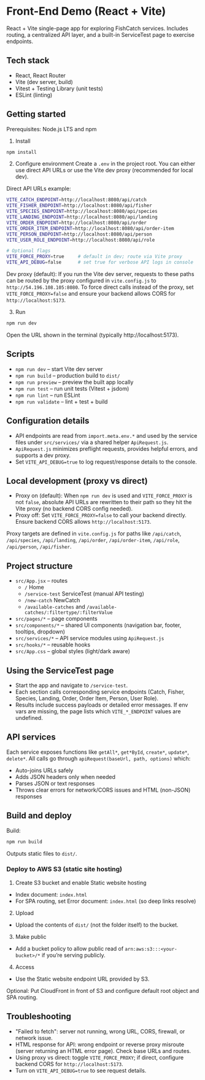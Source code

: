 # Front-End Demo (React + Vite)

React + Vite single-page app for exploring FishCatch services. Includes routing, a centralized API layer, and a built-in ServiceTest page to exercise endpoints.

## Tech stack
- React, React Router
- Vite (dev server, build)
- Vitest + Testing Library (unit tests)
- ESLint (linting)

## Getting started
Prerequisites: Node.js LTS and npm

1) Install
```bash
npm install
```

2) Configure environment
Create a `.env` in the project root. You can either use direct API URLs or use the Vite dev proxy (recommended for local dev).

Direct API URLs example:
```bash
VITE_CATCH_ENDPOINT=http://localhost:8080/api/catch
VITE_FISHER_ENDPOINT=http://localhost:8080/api/fisher
VITE_SPECIES_ENDPOINT=http://localhost:8080/api/species
VITE_LANDING_ENDPOINT=http://localhost:8080/api/landing
VITE_ORDER_ENDPOINT=http://localhost:8080/api/order
VITE_ORDER_ITEM_ENDPOINT=http://localhost:8080/api/order-item
VITE_PERSON_ENDPOINT=http://localhost:8080/api/person
VITE_USER_ROLE_ENDPOINT=http://localhost:8080/api/role

# Optional flags
VITE_FORCE_PROXY=true     # default in dev; route via Vite proxy
VITE_API_DEBUG=false      # set true for verbose API logs in console
```

Dev proxy (default): If you run the Vite dev server, requests to these paths can be routed by the proxy configured in `vite.config.js` to `http://54.196.108.105:8080`. To force direct calls instead of the proxy, set `VITE_FORCE_PROXY=false` and ensure your backend allows CORS for `http://localhost:5173`.

3) Run
```bash
npm run dev
```
Open the URL shown in the terminal (typically http://localhost:5173).

## Scripts
- `npm run dev` – start Vite dev server
- `npm run build` – production build to `dist/`
- `npm run preview` – preview the built app locally
- `npm run test` – run unit tests (Vitest + jsdom)
- `npm run lint` – run ESLint
- `npm run validate` – lint + test + build

## Configuration details
- API endpoints are read from `import.meta.env.*` and used by the service files under `src/services/` via a shared helper `ApiRequest.js`.
- `ApiRequest.js` minimizes preflight requests, provides helpful errors, and supports a dev proxy.
- Set `VITE_API_DEBUG=true` to log request/response details to the console.

## Local development (proxy vs direct)
- Proxy on (default): When `npm run dev` is used and `VITE_FORCE_PROXY` is not `false`, absolute API URLs are rewritten to their path so they hit the Vite proxy (no backend CORS config needed).
- Proxy off: Set `VITE_FORCE_PROXY=false` to call your backend directly. Ensure backend CORS allows `http://localhost:5173`.

Proxy targets are defined in `vite.config.js` for paths like `/api/catch`, `/api/species`, `/api/landing`, `/api/order`, `/api/order-item`, `/api/role`, `/api/person`, `/api/fisher`.

## Project structure
- `src/App.jsx` – routes
  - `/` Home
  - `/service-test` ServiceTest (manual API testing)
  - `/new-catch` NewCatch
  - `/available-catches` and `/available-catches/:filtertype/:filterValue`
- `src/pages/*` – page components
- `src/components/*` – shared UI components (navigation bar, footer, tooltips, dropdown)
- `src/services/*` – API service modules using `ApiRequest.js`
- `src/hooks/*` – reusable hooks
- `src/App.css` – global styles (light/dark aware)

## Using the ServiceTest page
- Start the app and navigate to `/service-test`.
- Each section calls corresponding service endpoints (Catch, Fisher, Species, Landing, Order, Order Item, Person, User Role).
- Results include success payloads or detailed error messages. If env vars are missing, the page lists which `VITE_*_ENDPOINT` values are undefined.

## API services
Each service exposes functions like `getAll*`, `get*ById`, `create*`, `update*`, `delete*`. All calls go through `apiRequest(baseUrl, path, options)` which:
- Auto-joins URLs safely
- Adds JSON headers only when needed
- Parses JSON or text responses
- Throws clear errors for network/CORS issues and HTML (non-JSON) responses

## Build and deploy
Build:
```bash
npm run build
```
Outputs static files to `dist/`.

### Deploy to AWS S3 (static site hosting)
1) Create S3 bucket and enable Static website hosting
- Index document: `index.html`
- For SPA routing, set Error document: `index.html` (so deep links resolve)

2) Upload
- Upload the contents of `dist/` (not the folder itself) to the bucket.

3) Make public
- Add a bucket policy to allow public read of `arn:aws:s3:::<your-bucket>/*` if you’re serving publicly.

4) Access
- Use the Static website endpoint URL provided by S3.

Optional: Put CloudFront in front of S3 and configure default root object and SPA routing.

## Troubleshooting
- "Failed to fetch": server not running, wrong URL, CORS, firewall, or network issue.
- HTML response for API: wrong endpoint or reverse proxy misroute (server returning an HTML error page). Check base URLs and routes.
- Using proxy vs direct: toggle `VITE_FORCE_PROXY`; if direct, configure backend CORS for `http://localhost:5173`.
- Turn on `VITE_API_DEBUG=true` to see request details.

